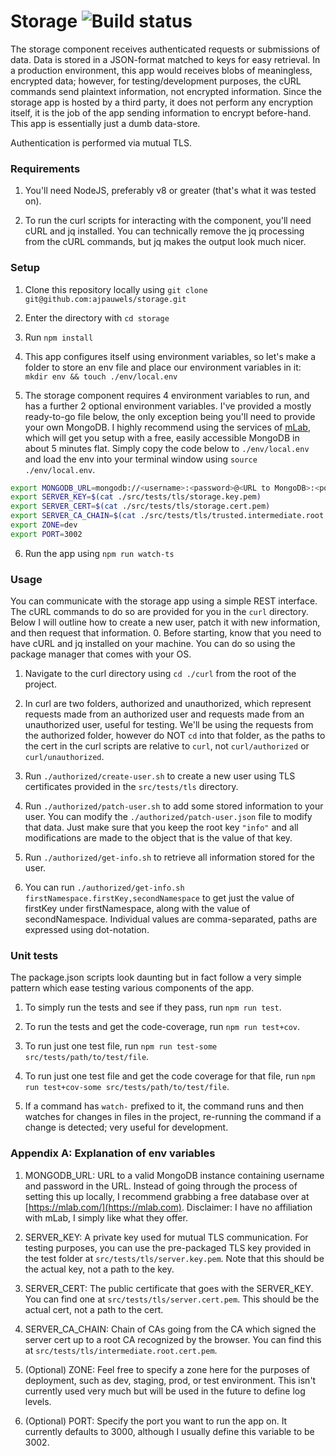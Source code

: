 # Storage ![Build status](https://travis-ci.com/ajpauwels/storage.svg?branch=master)

The storage component receives authenticated requests or submissions of data. Data is stored in a JSON-format matched to keys for easy retrieval. In a production environment, this app would receives blobs of meaningless, encrypted data; however, for testing/development purposes, the cURL commands send plaintext information, not encrypted information. Since the storage app is hosted by a third party, it does not perform any encryption itself, it is the job of the app sending information to encrypt before-hand. This app is essentially just a dumb data-store.

Authentication is performed via mutual TLS.

### Requirements
1. You'll need NodeJS, preferably v8 or greater (that's what it was tested on).

2. To run the curl scripts for interacting with the component, you'll need cURL and jq installed. You can technically remove the jq processing from the cURL commands, but jq makes the output look much nicer.

### Setup
1. Clone this repository locally using `git clone git@github.com:ajpauwels/storage.git`

2. Enter the directory with `cd storage`

3. Run `npm install`

4. This app configures itself using environment variables, so let's make a folder to store an env file and place our environment variables in it: `mkdir env && touch ./env/local.env`

5. The storage component requires 4 environment variables to run, and has a further 2 optional environment variables. I've provided a mostly ready-to-go file below, the only exception being you'll need to provide your own MongoDB. I highly recommend using the services of [mLab](https://mlab.com), which will get you setup with a free, easily accessible MongoDB in about 5 minutes flat. Simply copy the code below to `./env/local.env` and load the env into your terminal window using `source ./env/local.env`.
```bash
export MONGODB_URL=mongodb://<username>:<password>@<URL to MongoDB>:<port>/<DB name>
export SERVER_KEY=$(cat ./src/tests/tls/storage.key.pem)
export SERVER_CERT=$(cat ./src/tests/tls/storage.cert.pem)
export SERVER_CA_CHAIN=$(cat ./src/tests/tls/trusted.intermediate.root.cert.pem)
export ZONE=dev
export PORT=3002
```

6. Run the app using `npm run watch-ts`

### Usage
You can communicate with the storage app using a simple REST interface. The cURL commands to do so are provided for you in the `curl` directory. Below I will outline how to create a new user, patch it with new information, and then request that information.
0. Before starting, know that you need to have cURL and jq installed on your machine. You can do so using the package manager that comes with your OS.

1. Navigate to the curl directory using `cd ./curl` from the root of the project.

2. In curl are two folders, authorized and unauthorized, which represent requests made from an authorized user and requests made from an unauthorized user, useful for testing. We'll be using the requests from the authorized folder, however do NOT `cd` into that folder, as the paths to the cert in the curl scripts are relative to `curl`, not `curl/authorized` or `curl/unauthorized`.

3. Run `./authorized/create-user.sh` to create a new user using TLS certificates provided in the `src/tests/tls` directory.

4. Run `./authorized/patch-user.sh` to add some stored information to your user. You can modify the `./authorized/patch-user.json` file to modify that data. Just make sure that you keep the root key `"info"` and all modifications are made to the object that is the value of that key.

5. Run `./authorized/get-info.sh` to retrieve all information stored for the user.

6. You can run `./authorized/get-info.sh firstNamespace.firstKey,secondNamespace` to get just the value of firstKey under firstNamespace, along with the value of secondNamespace. Individual values are comma-separated, paths are expressed using dot-notation.

### Unit tests
The package.json scripts look daunting but in fact follow a very simple pattern which ease testing various components of the app.

1. To simply run the tests and see if they pass, run `npm run test`.

2. To run the tests and get the code-coverage, run `npm run test+cov`.

3. To run just one test file, run `npm run test-some src/tests/path/to/test/file`.

4. To run just one test file and get the code coverage for that file, run `npm run test+cov-some src/tests/path/to/test/file`.

5. If a command has `watch-` prefixed to it, the command runs and then watches for changes in files in the project, re-running the command if a change is detected; very useful for development.

### Appendix A: Explanation of env variables
1. MONGODB\_URL: URL to a valid MongoDB instance containing username and password in the URL. Instead of going through the process of setting this up locally, I recommend grabbing a free database over at [https://mlab.com/](https://mlab.com). Disclaimer: I have no affiliation with mLab, I simply like what they offer.

2. SERVER\_KEY: A private key used for mutual TLS communication. For testing purposes, you can use the pre-packaged TLS key provided in the test folder at `src/tests/tls/server.key.pem`. Note that this should be the actual key, not a path to the key.

3. SERVER\_CERT: The public certificate that goes with the SERVER\_KEY. You can find one at `src/tests/tls/server.cert.pem`. This should be the actual cert, not a path to the cert.

4. SERVER\_CA\_CHAIN: Chain of CAs going from the CA which signed the server cert up to a root CA recognized by the browser. You can find this at `src/tests/tls/intermediate.root.cert.pem`.

5. (Optional) ZONE: Feel free to specify a zone here for the purposes of deployment, such as dev, staging, prod, or test environment. This isn't currently used very much but will be used in the future to define log levels.

6. (Optional) PORT: Specify the port you want to run the app on. It currently defaults to 3000, although I usually define this variable to be 3002.
